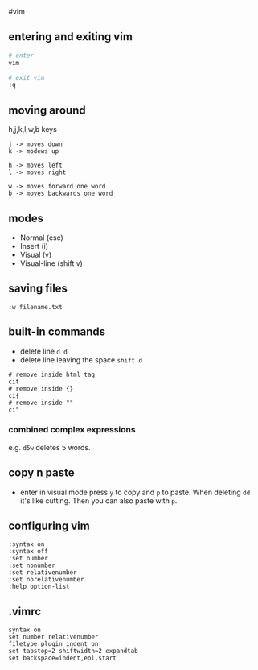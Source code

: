 #vim

## entering and exiting vim

```bash
# enter
vim

# exit vim
:q
```

## moving around

h,j,k,l,w,b keys

```
j -> moves down
k -> modews up
```

```
h -> moves left
l -> moves right
```

```
w -> moves forward one word
b -> moves backwards one word
```

## modes

- Normal (esc)
- Insert (i)
- Visual (v)
- Visual-line (shift v)

## saving files

```
:w filename.txt
```

## built-in commands

- delete line ```d d```
- delete line leaving the space ```shift d```

```
# remove inside html tag
cit
# remove inside {}
ci{
# remove inside ""
ci"
```
### combined complex expressions

e.g. ```d5w``` deletes 5 words.

## copy n paste

- enter in visual mode press ```y``` to copy and ```p``` to paste. When deleting ```dd``` it's like cutting. Then you can also paste with ```p```.

## configuring vim

```
:syntax on
:syntax off
:set number
:set nonumber
:set relativenumber
:set norelativenumber
:help option-list
```

## .vimrc

```
syntax on
set number relativenumber
filetype plugin indent on
set tabstop=2 shiftwidth=2 expandtab
set backspace=indent,eol,start
```
